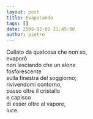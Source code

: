 ```yaml
---
layout: post
title: Evaporando
tags: []
date: 2009-02-01 21:45:00
author: pietro
---
```

Cullato da qualcosa che non so,<br/>evaporò<br/>non lasciando che un alone<br/>fosforescente<br/>sulla finestra del soggiorno;<br/>rivivendomi contorno,<br/>passo oltre il cristallo<br/>e capisco<br/>di esser oltre al vapore,<br/>luce.
